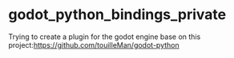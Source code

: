 # godot_python_bindings_private
Trying to create a plugin for the godot engine base on this project:https://github.com/touilleMan/godot-python
